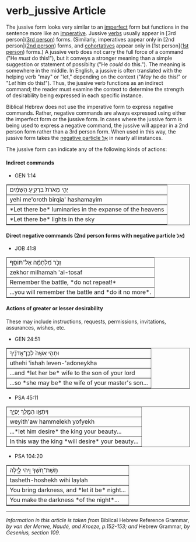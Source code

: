 # verb_jussive Article
The jussive form looks very similar to an [imperfect](https://git.door43.org/Door43/en-uhg/src/master/content/verb_imperfect/02.md) form but functions in the sentence more like an [imperative](https://git.door43.org/Door43/en-uhg/src/master/content/verb_imperative/02.md). Jussive [verbs](https://git.door43.org/Door43/en-uhg/src/master/content/verb/02.md) usually appear in [3rd person]([3rd person](https://git.door43.org/Door43/en-uhg/src/master/content/person_third/02.md)) forms. (Similarly, imperatives appear only in [2nd person]([2nd person](https://git.door43.org/Door43/en-uhg/src/master/content/person_second/02.md)) forms, and [cohortatives]([cohortatives](https://git.door43.org/Door43/en-uhg/src/master/content/verb_cohortative/02.md)) appear only in [1st person]([1st person](https://git.door43.org/Door43/en-uhg/src/master/content/person_fist/02.md)) forms.) A jussive verb does not carry the full force of a command ("He *must* do this!"), but it conveys a stronger meaning than a simple suggestion or statement of possibilty ("He *could* do this."). The meaning is somewhere in the middle. In English, a jussive is often translated with the helping verb "may" or "let," depending on the context ("*May* he do this!" or "*Let* him do this!"). Thus, the jussive verb functions as an indirect command; the reader must examine the context to determine the strength of desirability being expressed in each specific instance.

Biblical Hebrew does not use the imperative form to express negative commands. Rather, negative commands are always expressed using either the imperfect form or the jussive form. In cases where the jussive form is being used to express a negative command, the jussive will appear in a 2nd person form rather than a 3rd person form. When used in this way, the jussive form takes the [negative particle אַל](https://git.door43.org/Door43/en-uhg/src/master/content/particle_negative/02.md) in nearly all instances.

The jussive form can indicate any of the following kinds of actions:

#### Indirect commands

* GEN 1:14
<table border="1" class="docutils">
<colgroup>
<col width="100%" />
</colgroup>
<tbody valign="top">
<tr class="row-odd"><td>יְהִ֤י מְאֹרֹת֙ בִּרְקִ֣יעַ הַשָּׁמַ֔יִם</td>
</tr>
<tr class="row-even"><td>yehi me'oroth birqia' hashamayim</td>
</tr>
<tr class="row-odd"><td>*Let there be* luminaries in the expanse of the heavens</td>
</tr>
<tr class="row-even"><td>*Let there be* lights in the sky</td>
</tr>
</tbody>
</table>

#### Direct negative commands (2nd person forms with negative particle אַל)

* JOB 41:8
<table border="1" class="docutils">
<colgroup>
<col width="100%" />
</colgroup>
<tbody valign="top">
<tr class="row-odd"><td>זְכֹ֥ר מִ֝לְחָמָ֗ה אַל־תּוֹסַֽף</td>
</tr>
<tr class="row-even"><td>zekhor milhamah 'al-tosaf</td>
</tr>
<tr class="row-odd"><td>Remember the battle, *do not repeat!*</td>
</tr>
<tr class="row-even"><td>...you will remember the battle and *do it no more*.</td>
</tr>
</tbody>
</table>

#### Actions of greater or lesser desirability
These may include instructions, requests, permissions, invitations, assurances, wishes, etc.

* GEN 24:51
<table border="1" class="docutils">
<colgroup>
<col width="100%" />
</colgroup>
<tbody valign="top">
<tr class="row-odd"><td>וּתְהִ֤י אִשָּׁה֙ לְבֶן־אֲדֹנֶ֔יךָ</td>
</tr>
<tr class="row-even"><td>uthehi 'ishah leven-'adoneykha</td>
</tr>
<tr class="row-odd"><td>...and *let her be* wife to the son of your lord</td>
</tr>
<tr class="row-even"><td>...so *she may be* the wife of your master's son...</td>
</tr>
</tbody>
</table>

* PSA 45:11
<table border="1" class="docutils">
<colgroup>
<col width="100%" />
</colgroup>
<tbody valign="top">
<tr class="row-odd"><td>וְיִתְאָ֣ו הַמֶּ֣לֶךְ יָפְיֵ֑ךְ</td>
</tr>
<tr class="row-even"><td>weyith'aw hammelekh yofyekh</td>
</tr>
<tr class="row-odd"><td>...*let him desire* the king your beauty...</td>
</tr>
<tr class="row-even"><td>In this way the king *will desire* your beauty...</td>
</tr>
</tbody>
</table>

* PSA 104:20
<table border="1" class="docutils">
<colgroup>
<col width="100%" />
</colgroup>
<tbody valign="top">
<tr class="row-odd"><td>תָּֽשֶׁת־חֹ֭שֶׁךְ וִ֣יהִי לָ֑יְלָה</td>
</tr>
<tr class="row-even"><td>tasheth-hoshekh wihi laylah</td>
</tr>
<tr class="row-odd"><td>You bring darkness, and *let it be* night...</td>
</tr>
<tr class="row-even"><td>You make the darkness *of the night*...</td>
</tr>
</tbody>
</table>



-----

*Information in this article is taken from* Biblical Hebrew Reference Grammar, *by van der Merwe, Naudé, and Kroeze, p.152-153; and* Hebrew Grammar, *by Gesenius, section 109.*